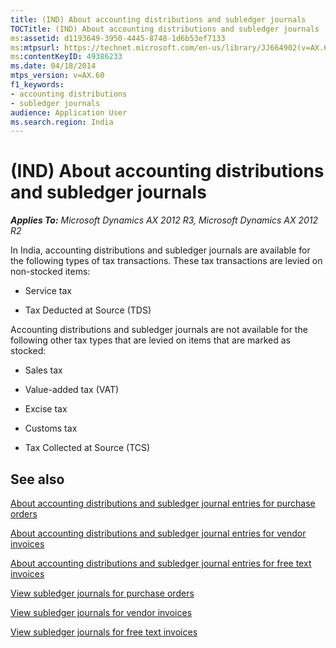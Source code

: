```yaml
---
title: (IND) About accounting distributions and subledger journals
TOCTitle: (IND) About accounting distributions and subledger journals
ms:assetid: d1193649-3950-4445-8748-1d6b53ef7133
ms:mtpsurl: https://technet.microsoft.com/en-us/library/JJ664902(v=AX.60)
ms:contentKeyID: 49386233
ms.date: 04/18/2014
mtps_version: v=AX.60
f1_keywords:
- accounting distributions
- subledger journals
audience: Application User
ms.search.region: India
---
```


# (IND) About accounting distributions and subledger journals 


_**Applies To:** Microsoft Dynamics AX 2012 R3, Microsoft Dynamics AX 2012 R2_

In India, accounting distributions and subledger journals are available for the following types of tax transactions. These tax transactions are levied on non-stocked items:

  - Service tax

  - Tax Deducted at Source (TDS)

Accounting distributions and subledger journals are not available for the following other tax types that are levied on items that are marked as stocked:

  - Sales tax

  - Value-added tax (VAT)

  - Excise tax

  - Customs tax

  - Tax Collected at Source (TCS)

## See also

[About accounting distributions and subledger journal entries for purchase orders](about-accounting-distributions-and-subledger-journal-entries-for-purchase-orders.md)

[About accounting distributions and subledger journal entries for vendor invoices](about-accounting-distributions-and-subledger-journal-entries-for-vendor-invoices.md)

[About accounting distributions and subledger journal entries for free text invoices](about-accounting-distributions-and-subledger-journal-entries-for-free-text-invoices.md)

[View subledger journals for purchase orders](view-subledger-journals-for-purchase-orders.md)

[View subledger journals for vendor invoices](view-subledger-journals-for-vendor-invoices.md)

[View subledger journals for free text invoices](view-subledger-journals-for-free-text-invoices.md)

  


